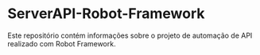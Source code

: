 # ServerAPI-Robot-Framework
Este repositório contém informações sobre o projeto de automação de API realizado com Robot Framework.
